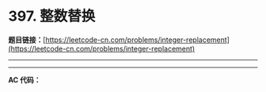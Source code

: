 # 397. 整数替换

**题目链接：**[https://leetcode-cn.com/problems/integer-replacement](https://leetcode-cn.com/problems/integer-replacement)

---

<Cards card="leetcode_397_integer-replacement"></Cards>

---

**AC 代码：**

```java

```